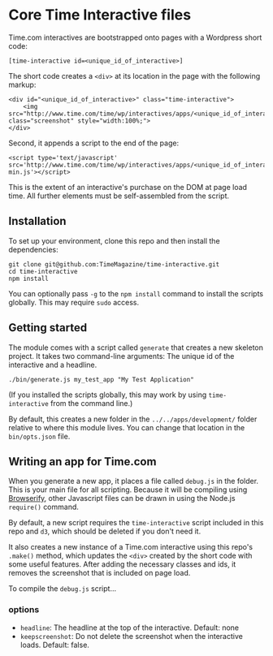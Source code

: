 Core Time Interactive files
====

Time.com interactives are bootstrapped onto pages with a Wordpress short code:

	[time-interactive id=<unique_id_of_interactive>]

The short code creates a ```<div>``` at its location in the page with the following markup:

	<div id="<unique_id_of_interactive>" class="time-interactive">
		<img src="http://www.time.com/time/wp/interactives/apps/<unique_id_of_interactive>/screenshot.png" class="screenshot" style="width:100%;">
	</div>

Second, it appends a script to the end of the page:

	<script type='text/javascript' src='http://www.time.com/time/wp/interactives/apps/<unique_id_of_interactive>/script-min.js'></script>

This is the extent of an interactive's purchase on the DOM at page load time. All further elements must be self-assembled from the script.

## Installation

To set up your environment, clone this repo and then install the dependencies:

	git clone git@github.com:TimeMagazine/time-interactive.git
	cd time-interactive
	npm install

You can optionally pass ```-g``` to the ```npm install``` command to install the scripts globally. This may require ```sudo``` access. 

## Getting started

The module comes with a script called ```generate``` that creates a new skeleton project. It takes two command-line arguments: The unique id of the interactive and a headline.

	./bin/generate.js my_test_app "My Test Application"

(If you installed the scripts globally, this may work by using ```time-interactive``` from the command line.)

By default, this creates a new folder in the ```../../apps/development/``` folder relative to where this module lives. You can change that location in the ```bin/opts.json``` file.

## Writing an app for Time.com

When you generate a new app, it places a file called ```debug.js``` in the folder. This is your main file for all scripting. Because it will be compiling using [Browserify](https://github.com/substack/node-browserify), other Javascript files can be drawn in using the Node.js ```require()``` command. 

By default, a new script requires the ```time-interactive``` script included in this repo and ```d3```, which should be deleted if you don't need it.

It also creates a new instance of a Time.com interactive using this repo's ```.make()``` method, which updates the ```<div>``` created by the short code with some useful features. After adding the necessary classes and ids, it removes the screenshot that is included on page load. 

To compile the ```debug.js``` script...


### options

+ ```headline```: The headline at the top of the interactive. Default: none
+ ```keepscreenshot```: Do not delete the screenshot when the interactive loads. Default: false.